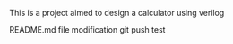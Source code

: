 This is a project aimed to design a calculator using verilog

README.md file modification git push test


